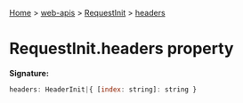 [Home](./index) &gt; [web-apis](./web-apis.md) &gt; [RequestInit](./web-apis.requestinit.md) &gt; [headers](./web-apis.requestinit.headers.md)

# RequestInit.headers property


**Signature:**
```javascript
headers: HeaderInit|{ [index: string]: string }
```
